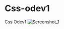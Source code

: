# Css-odev1
Css Odev1
![Screenshot_1](https://user-images.githubusercontent.com/102363986/170876380-8e820217-fc28-4ac6-8fed-f7b7db29dbf8.jpg)

